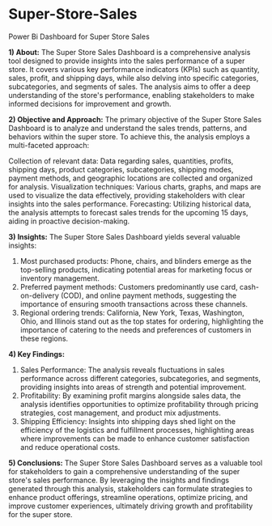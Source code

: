# Super-Store-Sales
Power Bi Dashboard for Super Store Sales

**1) About:**
The Super Store Sales Dashboard is a comprehensive analysis tool designed to provide insights into the sales performance of a super store. It covers various key performance indicators (KPIs) such as quantity, sales, profit, and shipping days, while also delving into specific categories, subcategories, and segments of sales. The analysis aims to offer a deep understanding of the store's performance, enabling stakeholders to make informed decisions for improvement and growth.


**2) Objective and Approach:**
The primary objective of the Super Store Sales Dashboard is to analyze and understand the sales trends, patterns, and behaviors within the super store. To achieve this, the analysis employs a multi-faceted approach:

Collection of relevant data: Data regarding sales, quantities, profits, shipping days, product categories, subcategories, shipping modes, payment methods, and geographic locations are collected and organized for analysis.
Visualization techniques: Various charts, graphs, and maps are used to visualize the data effectively, providing stakeholders with clear insights into the sales performance.
Forecasting: Utilizing historical data, the analysis attempts to forecast sales trends for the upcoming 15 days, aiding in proactive decision-making.


**3) Insights:**
The Super Store Sales Dashboard yields several valuable insights:
1) Most purchased products: Phone, chairs, and blinders emerge as the top-selling products, indicating potential areas for marketing focus or inventory management.
2) Preferred payment methods: Customers predominantly use card, cash-on-delivery (COD), and online payment methods, suggesting the importance of ensuring smooth transactions across these channels.
3) Regional ordering trends: California, New York, Texas, Washington, Ohio, and Illinois stand out as the top states for ordering, highlighting the importance of catering to the needs and preferences of customers in these regions.


**4) Key Findings:**
1) Sales Performance: The analysis reveals fluctuations in sales performance across different categories, subcategories, and segments, providing insights into areas of strength and potential improvement.
2) Profitability: By examining profit margins alongside sales data, the analysis identifies opportunities to optimize profitability through pricing strategies, cost management, and product mix adjustments.
3) Shipping Efficiency: Insights into shipping days shed light on the efficiency of the logistics and fulfillment processes, highlighting areas where improvements can be made to enhance customer satisfaction and reduce operational costs.


**5) Conclusions:**
The Super Store Sales Dashboard serves as a valuable tool for stakeholders to gain a comprehensive understanding of the super store's sales performance. By leveraging the insights and findings generated through this analysis, stakeholders can formulate strategies to enhance product offerings, streamline operations, optimize pricing, and improve customer experiences, ultimately driving growth and profitability for the super store.
